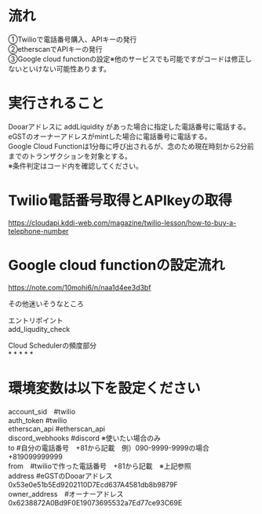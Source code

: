 # 流れ

①Twilioで電話番号購入、APIキーの発行  
②etherscanでAPIキーの発行  
③Google cloud functionの設定※他のサービスでも可能ですがコードは修正しないといけない可能性あります。  


# 実行されること

Dooarアドレスに addLiquidity があった場合に指定した電話番号に電話する。  
eGSTのオーナーアドレスがmintした場合に電話番号に電話する。  
Google Cloud Functionは1分毎に呼び出されるが、念のため現在時刻から2分前までのトランザクションを対象とする。  
※条件判定はコード内を確認してください。


# Twilio電話番号取得とAPIkeyの取得
https://cloudapi.kddi-web.com/magazine/twilio-lesson/how-to-buy-a-telephone-number


# Google cloud functionの設定流れ
https://note.com/10mohi6/n/naa1d4ee3d3bf


その他迷いそうなところ

エントリポイント  
add_liqudity_check  

Cloud Schedulerの頻度部分  
\* \* \* \* \*



# 環境変数は以下を設定ください 　 

account_sid　#twilio  
auth_token #twilio  
etherscan_api #etherscan_api  
discord_webhooks #discord ※使いたい場合のみ  
to #自分の電話番号　+81から記載　例）090-9999-9999の場合　+819099999999  
from　#twilioで作った電話番号　+81から記載　※上記参照  
address #eGSTのDooarアドレス　0x53e0e51b5Ed9202110D7Ecd637A4581db8b9879F  
owner_address　#オーナーアドレス　0x6238872A0Bd9F0E19073695532a7Ed77ce93C69E

